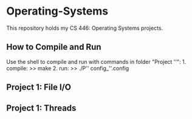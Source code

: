 # Operating-Systems

This repository holds my CS 446: Operating Systems projects.

## How to Compile and Run				  

Use the shell to compile and run with commands in folder "Project '<project-num>'":
	1. compile: >> make
	2. run: >> ./P'<project-num>' config_'<file-num>'.config

## Project 1: File I/O 			     



## Project 1: Threads


